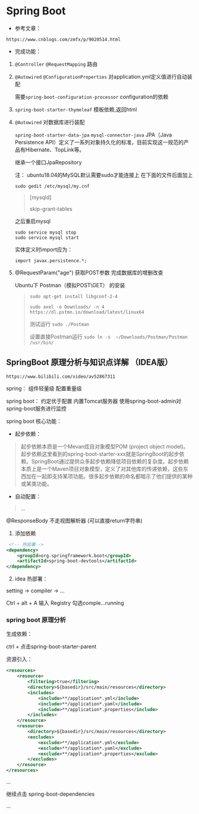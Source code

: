 # Spring Boot

* 参考文章：

`https://www.cnblogs.com/zmfx/p/9020514.html`

* 完成功能：

1. `@Controller` `@RequestMapping` 路由

2. `@Autowired` `@ConfigurationProperties` 对application.yml定义值进行自动装配
   
   需要`spring-boot-configuration-processor` configuration的依赖
    
3. `spring-boot-starter-thymeleaf` 模板依赖,返回html

4. `@Autowired` 对数据库进行装配

    `spring-boot-starter-data-jpa` `mysql-connector-java` JPA（Java Persistence API）定义了一系列对象持久化的标准，目前实现这一规范的产品有Hibernate、TopLink等。
    
    继承一个接口JpaRepository
    
    注： ubuntu18.04的MySQL默认需要sudo才能连接上
    在下面的文件后面加上
    
    ```shell
    sudo gedit /etc/mysql/my.cnf
    ```
    
    >    [mysqld]
    >
    >    skip-grant-tables
    
    之后重启mysql
    
    ```shell
    sudo service mysql stop
    sudo service mysql start
    ```
    
    实体定义时import应为：
    
    `import javax.persistence.*;`

5. @RequestParam("age") 获取POST参数
   完成数据库的增删改查
   
   Ubuntu下 Postman（模拟POST\GET） 的安装
   
   > `sudo apt-get install libgconf-2-4`
   > 
   > `sudo axel -o Downloads/ -n 4 https://dl.pstmn.io/download/latest/linux64`
   > 
   > 测试运行
   > `sudo ./Postman `
   > 
   > 设置直接Postman运行
   > `sudo ln -s  ~/Downloads/Postman/Postman   /usr/bin/`
   


## SpringBoot 原理分析与知识点详解 （IDEA版）

`https://www.bilibili.com/video/av52867311`

spring：
    组件轻量级 配置重量级

spring boot：
    约定优于配置 
    内置Tomcat服务器 
    使用spring-boot-admin对spring-boot服务进行监控

spring boot 核心功能：

* 起步依赖：

> 起步依赖本质是一个Mevan炫目对象模型POM (project object model)。起步依赖这里看到的spring-boot-starter-xxx就是SpringBoot的起步依赖。SpringBoot通过提供众多起步依赖降低项目依赖的复杂度。起步依赖本质上是一个Maven项目对象模型，定义了对其他库的传递依赖，这些东西加在一起即支持某项功能。很多起步依赖的命名都暗示了他们提供的某种或某类功能。

* 自动配置：

> ...
    
@ResponseBody 不走视图解析器 (可以直接return字符串) 

1. 添加依赖

```xml
 <!-- 热部署-->
<dependency>
    <groupId>org.springframework.boot</groupId>
    <artifactId>spring-boot-devtools</artifactId>
</dependency>
```

2. idea 热部署：

setting -> compiler -> ...

Ctrl + alt + A 输入 Registry 勾选comple...running

### spring boot 原理分析

生成依赖：

ctrl + 点击<artifactId>spring-boot-starter-parent</artifactId>

资源引入：

```xml
<resources>
    <resource>
        <filtering>true</filtering>
        <directory>${basedir}/src/main/resources</directory>
        <includes>
            <include>**/application*.yml</include>
            <include>**/application*.yaml</include>
            <include>**/application*.properties</include>
        </includes>
    </resource>
    <resource>
        <directory>${basedir}/src/main/resources</directory>
        <excludes>
            <exclude>**/application*.yml</exclude>
            <exclude>**/application*.yaml</exclude>
            <exclude>**/application*.properties</exclude>
        </excludes>
    </resource>
</resources>
```
...

继续点击 spring-boot-dependencies

...

